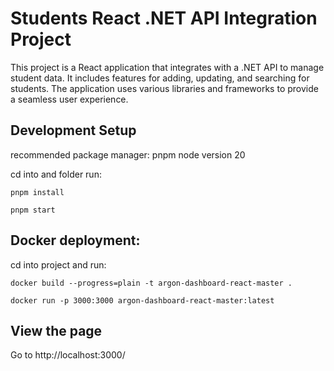 # Students React .NET API Integration Project

This project is a React application that integrates with a .NET API to manage student data. It includes features for adding, updating, and searching for students. The application uses various libraries and frameworks to provide a seamless user experience.

## Development Setup

recommended package manager: pnpm
node version 20

cd into and folder
run:

```pnpm install```

```pnpm start```


## Docker deployment:
cd into project and run:

```docker build --progress=plain -t argon-dashboard-react-master .```

```docker run -p 3000:3000 argon-dashboard-react-master:latest```

## View the page
Go to http://localhost:3000/